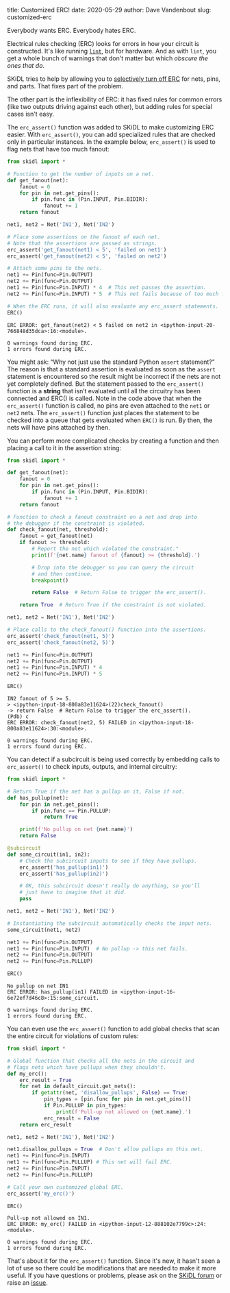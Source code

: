 title: Customized ERC!
date: 2020-05-29
author: Dave Vandenbout
slug: customized-erc

Everybody wants ERC. Everybody hates ERC.

Electrical rules checking (ERC) looks for errors in how your circuit is constructed.
It's like running [`lint`](https://en.wikipedia.org/wiki/Lint_(software)), but for hardware.
And as with `lint`, you get a whole bunch of warnings that don't matter but which
*obscure the ones that do*.

SKiDL tries to help by allowing you to
[selectively turn off ERC](https://devbisme.github.io/skidl/docs/_site/index.html#selectively-supressing-erc-messages)
for nets, pins, and parts.
That fixes part of the problem.

The other part is the inflexibility of ERC: it has fixed rules for common errors
(like two outputs driving against each other), but adding rules for special cases
isn't easy.

The `erc_assert()` function was added to SKiDL to make customizing ERC easier.
With `erc_assert()`, you can add specialized rules that are checked only
in particular instances.
In the example below, `erc_assert()` is used to
flag nets that have too much fanout:

```py
from skidl import *

# Function to get the number of inputs on a net.
def get_fanout(net):
    fanout = 0
    for pin in net.get_pins():
        if pin.func in (Pin.INPUT, Pin.BIDIR):
            fanout += 1
    return fanout

net1, net2 = Net('IN1'), Net('IN2')

# Place some assertions on the fanout of each net.
# Note that the assertions are passed as strings.
erc_assert('get_fanout(net1) < 5', 'failed on net1')
erc_assert('get_fanout(net2) < 5', 'failed on net2')

# Attach some pins to the nets.
net1 += Pin(func=Pin.OUTPUT)
net2 += Pin(func=Pin.OUTPUT)
net1 += Pin(func=Pin.INPUT) * 4  # This net passes the assertion.
net2 += Pin(func=Pin.INPUT) * 5  # This net fails because of too much fanout.

# When the ERC runs, it will also evaluate any erc_assert statements.
ERC()
```
```terminal
ERC ERROR: get_fanout(net2) < 5 failed on net2 in <ipython-input-20-766848d35dca>:16:<module>.

0 warnings found during ERC.
1 errors found during ERC.
```

You might ask: “Why not just use the standard Python `assert` statement?”
The reason is that a standard assertion is evaluated as soon as the `assert` statement
is encountered so the result might be incorrect if the nets
are not yet completely defined.
But the statement passed to the `erc_assert()` function is a **string** that
isn’t evaluated until all the circuitry has been connected and ERC() is called.
Note in the code above that when the `erc_assert()` function is called,
no pins are even attached to the `net1` or `net2` nets.
The `erc_assert()` function just places the statement to be checked into
a queue that gets evaluated when `ERC()` is run.
By then, the nets will have pins attached by then.

You can perform more complicated checks by creating a function and then placing a call
to it in the assertion string:

```py
from skidl import *

def get_fanout(net):
    fanout = 0
    for pin in net.get_pins():
        if pin.func in (Pin.INPUT, Pin.BIDIR):
            fanout += 1
    return fanout

# Function to check a fanout constraint on a net and drop into
# the debugger if the constraint is violated.
def check_fanout(net, threshold):
    fanout = get_fanout(net)
    if fanout >= threshold:
        # Report the net which violated the constraint."
        print(f'{net.name} fanout of {fanout} >= {threshold}.')

        # Drop into the debugger so you can query the circuit
        # and then continue.
        breakpoint()

        return False  # Return False to trigger the erc_assert().

    return True  # Return True if the constraint is not violated.

net1, net2 = Net('IN1'), Net('IN2')

# Place calls to the check_fanout() function into the assertions.
erc_assert('check_fanout(net1, 5)')
erc_assert('check_fanout(net2, 5)')

net1 += Pin(func=Pin.OUTPUT)
net2 += Pin(func=Pin.OUTPUT)
net1 += Pin(func=Pin.INPUT) * 4
net2 += Pin(func=Pin.INPUT) * 5

ERC()
```
```terminal
IN2 fanout of 5 >= 5.
> <ipython-input-18-800a83e11624>(22)check_fanout()
-> return False  # Return False to trigger the erc_assert().
(Pdb) c
ERC ERROR: check_fanout(net2, 5) FAILED in <ipython-input-18-800a83e11624>:30:<module>.

0 warnings found during ERC.
1 errors found during ERC.
```

You can detect if a subcircuit is being used correctly by embedding calls to
`erc_assert()` to check inputs, outputs, and internal circuitry:

```py
from skidl import *

# Return True if the net has a pullup on it, False if not.
def has_pullup(net):
    for pin in net.get_pins():
        if pin.func == Pin.PULLUP:
            return True

    print(f'No pullup on net {net.name}')
    return False

@subcircuit
def some_circuit(in1, in2):
    # Check the subcircuit inputs to see if they have pullups.
    erc_assert('has_pullup(in1)')
    erc_assert('has_pullup(in2)')

    # OK, this subcircuit doesn't really do anything, so you'll
    # just have to imagine that it did.
    pass

net1, net2 = Net('IN1'), Net('IN2')

# Instantiating the subcircuit automatically checks the input nets.
some_circuit(net1, net2)

net1 += Pin(func=Pin.OUTPUT)
net1 += Pin(func=Pin.INPUT)  # No pullup -> this net fails.
net2 += Pin(func=Pin.OUTPUT)
net2 += Pin(func=Pin.PULLUP)

ERC()
```
```terminal
No pullup on net IN1
ERC ERROR: has_pullup(in1) FAILED in <ipython-input-16-6e72ef7d46c8>:15:some_circuit.

0 warnings found during ERC.
1 errors found during ERC.
```

You can even use the `erc_assert()` function to add global checks
that scan the entire circuit for violations of custom rules:

```py
from skidl import *

# Global function that checks all the nets in the circuit and
# flags nets which have pullups when they shouldn't.
def my_erc():
    erc_result = True
    for net in default_circuit.get_nets():
        if getattr(net, 'disallow_pullups', False) == True:
            pin_types = [pin.func for pin in net.get_pins()]
            if Pin.PULLUP in pin_types:
                print(f'Pull-up not allowed on {net.name}.')
            erc_result = False
    return erc_result

net1, net2 = Net('IN1'), Net('IN2')

net1.disallow_pullups = True  # Don't allow pullups on this net.
net1 += Pin(func=Pin.INPUT)
net1 += Pin(func=Pin.PULLUP) # This net will fail ERC. 
net2 += Pin(func=Pin.INPUT)
net2 += Pin(func=Pin.PULLUP)

# Call your own customized global ERC.
erc_assert('my_erc()')

ERC()
```
```terminal
Pull-up not allowed on IN1.
ERC ERROR: my_erc() FAILED in <ipython-input-12-888102e7799c>:24:<module>.

0 warnings found during ERC.
1 errors found during ERC.
```

That's about it for the `erc_assert()` function.
Since it's new, it hasn't seen a lot of use so there could be
modifications that are needed to make it more useful.
If you have questions or problems, please ask on the
[SKiDL forum](https://skidl.discourse.group/) or
raise an [issue](https://github.com/devbisme/skidl/issues). 
